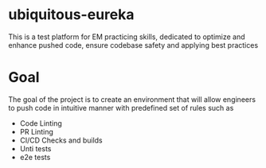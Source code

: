 # ubiquitous-eureka
This is a test platform for EM practicing skills, dedicated to optimize and enhance pushed code, ensure codebase safety and applying best practices

# Goal
The goal of the project is to create an environment that will allow engineers to push code in intuitive manner with predefined set of rules such as
<ul>
<li> Code Linting </li>
<li> PR Linting </li>
<li> CI/CD Checks and builds </li>
<li> Unti tests </li>
<li> e2e tests </li>
</ul>
